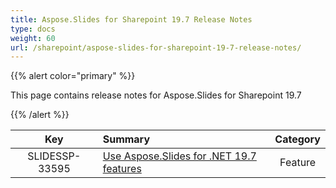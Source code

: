 ```yaml
---
title: Aspose.Slides for Sharepoint 19.7 Release Notes
type: docs
weight: 60
url: /sharepoint/aspose-slides-for-sharepoint-19-7-release-notes/
---
```


{{% alert color="primary" %}} 

This page contains release notes for Aspose.Slides for Sharepoint 19.7

{{% /alert %}} 

|**Key** |**Summary** |**Category** |
| :-: | :- | :-: |
|SLIDESSP-33595|[Use Aspose.Slides for .NET 19.7 features](https://docs.aspose.com/display/slidesnet/Aspose.Slides+for+.NET+19.7+Release+Notes)|Feature|


